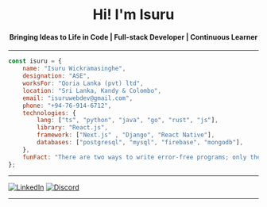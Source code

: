 <h1 align="center"> Hi! I'm Isuru</h1>
<h4 align="center">Bringing Ideas to Life in Code | Full-stack Developer | Continuous Learner</h4>

---

```javascript
const isuru = {
    name: "Isuru Wickramasinghe",
    designation: "ASE",
    worksFor: "Qoria Lanka (pvt) ltd",
    location: "Sri Lanka, Kandy & Colombo",
    email: "isuruwebdev@gmail.com",
    phone: "+94-76-914-6712",
    technologies: {
        lang: ["ts", "python", "java", "go", "rust", "js"],
        library: "React.js",
        framework: ["Next.js" , "Django", "React Native"],
        databases: ["postgresql", "mysql", "firebase", "mongodb"],
    },
    funFact: "There are two ways to write error-free programs; only the third one works",
};
```

---

[![LinkedIn](https://img.shields.io/badge/LinkedIn-%230077B5.svg?logo=linkedin&logoColor=white)](https://linkedin.com/in/isuruwickramasinghe) 
[![Discord](https://img.shields.io/badge/Discord-%237289DA.svg?logo=discord&logoColor=white)](https://discord.gg/E7wnQGns8S)

---






